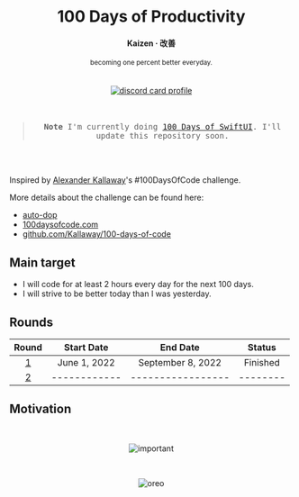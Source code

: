 <div align="center">
  <h1>100 Days of Productivity</h1>
  <h4>Kaizen · 改善</h4>
  <sub>becoming one percent better everyday.</sub>
</div>

</br>
</br>

<div align="center">

<a href="https://dub.sh/Aai" target="_blank">
  <img alt="discord card profile" src="https://lanyard.cnrad.dev/api/90431685472038912?bg=1e1e2e&idleMessage=Just%20chillin%27%20at%20the%20moment..." />
</a>

</div>

</br>
</br>

<samp align="center">

> **Note**
> I'm currently doing [100 Days of SwiftUI](https://github.com/plskz/100SwiftUI/). I'll update this repository soon.

</samp>

</br>
</br>

Inspired by [Alexander Kallaway](https://github.com/Kallaway)'s #100DaysOfCode challenge.

More details about the challenge can be found here:

- [auto-dop](https://github.com/Erutidians/auto-dop)
- [100daysofcode.com](http://100daysofcode.com/)
- [github.com/Kallaway/100-days-of-code](https://github.com/Kallaway/100-days-of-code)

## Main target

- I will code for at least 2 hours every day for the next 100 days.
- I will strive to be better today than I was yesterday.

## Rounds

|         Round          |  Start Date  |     End Date      |  Status  |
| :--------------------: | :----------: | :---------------: | :------: |
| [1](Round-1/README.md) | June 1, 2022 | September 8, 2022 | Finished |
| [2](Round-2/README.md) | ------------ | ----------------- | -------- |

## Motivation

</br>

<div align="center">

![important](https://user-images.githubusercontent.com/57343545/190352028-e1b321f7-206a-4e3b-b2a1-112cdb86f003.png)

</br>

![oreo](https://user-images.githubusercontent.com/57343545/190352035-a19ee90c-e097-4e93-8839-8e117d80852f.png)

</div>
